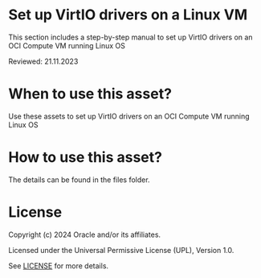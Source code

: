 # Set up VirtIO drivers on a Linux VM

This section includes a step-by-step manual to set up VirtIO drivers on an OCI Compute VM running Linux OS

Reviewed: 21.11.2023

# When to use this asset?

Use these assets to set up VirtIO drivers on an OCI Compute VM running Linux OS

# How to use this asset?

The details can be found in the files folder.

# License

Copyright (c) 2024 Oracle and/or its affiliates.

Licensed under the Universal Permissive License (UPL), Version 1.0.

See [LICENSE](https://github.com/oracle-devrel/technology-engineering/blob/main/LICENSE) for more details.
